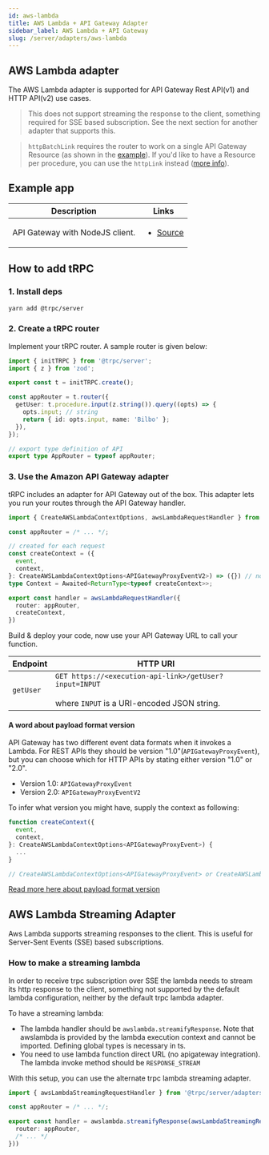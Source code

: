 ```yaml
---
id: aws-lambda
title: AWS Lambda + API Gateway Adapter
sidebar_label: AWS Lambda + API Gateway
slug: /server/adapters/aws-lambda
---
```


## AWS Lambda adapter

The AWS Lambda adapter is supported for API Gateway Rest API(v1) and HTTP API(v2) use cases.

> This does not support streaming the response to the client, something required for SSE based subscription. See the next section for another adapter that supports this.

> `httpBatchLink` requires the router to work on a single API Gateway Resource (as shown in the [example](https://github.com/trpc/trpc/tree/next/examples/lambda-api-gateway)).
> If you'd like to have a Resource per procedure, you can use the `httpLink` instead ([more info](https://github.com/trpc/trpc/issues/5738#issuecomment-2130001522)).

## Example app

<table>
  <thead>
    <tr>
      <th>Description</th>
      <th>Links</th>
    </tr>
  </thead>
  <tbody>
    <tr>
      <td>API Gateway with NodeJS client.</td>
      <td>
        <ul>
          <li><a href="https://github.com/trpc/trpc/tree/next/examples/lambda-api-gateway">Source</a></li>
        </ul>
      </td>
    </tr>
  </tbody>
</table>

## How to add tRPC

### 1. Install deps

```bash
yarn add @trpc/server
```

### 2. Create a tRPC router

Implement your tRPC router. A sample router is given below:

```ts title='server.ts'
import { initTRPC } from '@trpc/server';
import { z } from 'zod';

export const t = initTRPC.create();

const appRouter = t.router({
  getUser: t.procedure.input(z.string()).query((opts) => {
    opts.input; // string
    return { id: opts.input, name: 'Bilbo' };
  }),
});

// export type definition of API
export type AppRouter = typeof appRouter;
```

### 3. Use the Amazon API Gateway adapter

tRPC includes an adapter for API Gateway out of the box. This adapter lets you run your routes through the API Gateway handler.

```ts title='server.ts'
import { CreateAWSLambdaContextOptions, awsLambdaRequestHandler } from '@trpc/server/adapters/aws-lambda';

const appRouter = /* ... */;

// created for each request
const createContext = ({
  event,
  context,
}: CreateAWSLambdaContextOptions<APIGatewayProxyEventV2>) => ({}) // no context
type Context = Awaited<ReturnType<typeof createContext>>;

export const handler = awsLambdaRequestHandler({
  router: appRouter,
  createContext,
})
```

Build & deploy your code, now use your API Gateway URL to call your function.

| Endpoint  | HTTP URI                                                                                                     |
| --------- | ------------------------------------------------------------------------------------------------------------ |
| `getUser` | `GET https://<execution-api-link>/getUser?input=INPUT` <br/><br/>where `INPUT` is a URI-encoded JSON string. |

#### A word about payload format version

API Gateway has two different event data formats when it invokes a Lambda. For REST APIs they should be version "1.0"(`APIGatewayProxyEvent`), but you can choose which for HTTP APIs by stating either version "1.0" or "2.0".

- Version 1.0: `APIGatewayProxyEvent`
- Version 2.0: `APIGatewayProxyEventV2`

To infer what version you might have, supply the context as following:

```ts
function createContext({
  event,
  context,
}: CreateAWSLambdaContextOptions<APIGatewayProxyEvent>) {
  ...
}

// CreateAWSLambdaContextOptions<APIGatewayProxyEvent> or CreateAWSLambdaContextOptions<APIGatewayProxyEventV2>
```

[Read more here about payload format version](https://docs.aws.amazon.com/apigateway/latest/developerguide/http-api-develop-integrations-lambda.html)

## AWS Lambda Streaming Adapter

Aws Lambda supports streaming responses to the client. This is useful for Server-Sent Events (SSE) based subscriptions.

### How to make a streaming lambda

In order to receive trpc subscription over SSE the lambda needs to stream its http response to the client, something not supported by the default lambda configuration, neither by the default trpc lambda adapter.

To have a streaming lambda:

- The lambda handler should be `awslambda.streamifyResponse`. Note that awslambda is provided by the lambda execution context and cannot be imported. Defining global types is necessary in ts.
- You need to use lambda function direct URL (no apigateway integration). The lambda invoke method should be `RESPONSE_STREAM`

With this setup, you can use the alternate trpc lambda streaming adapter.

```ts title='handler.ts'
import { awsLambdaStreamingRequestHandler } from '@trpc/server/adapters/aws-lambda';

const appRouter = /* ... */;

export const handler = awslambda.streamifyResponse(awsLambdaStreamingRequestHandler({
  router: appRouter,
  /* ... */
}))
```
